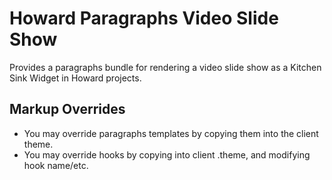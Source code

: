 # Howard Paragraphs Video Slide Show

Provides a paragraphs bundle for rendering a video slide show as a Kitchen Sink Widget in Howard projects.


## Markup Overrides

- You may override paragraphs templates by copying them into the client theme.
- You may override hooks by copying into client .theme, and modifying hook name/etc.